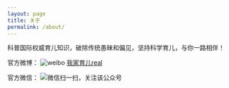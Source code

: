 ```yaml
---
layout: page
title: 关于
permalink: /about/
---
```


科普国际权威育儿知识，破除传统愚昧和偏见，坚持科学育儿，与你一路相伴！

官方微博：
![weibo](../images/weibo32.png)
[我家育儿real](http://weibo.com/u/5885281371)

官方微信：
![微信扫一扫，关注该公众号](../images/weixin_qr.jpg)
